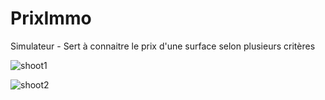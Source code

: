 # PrixImmo
Simulateur - Sert à connaitre le prix d'une surface selon plusieurs critères</br>

![shoot1](https://user-images.githubusercontent.com/29578113/204858117-eec0632f-9eab-414e-b8a3-647ea3e8b111.png)</br>

![shoot2](https://user-images.githubusercontent.com/29578113/204858181-f1370f5c-03f2-48c2-9276-88693033f04a.png)
